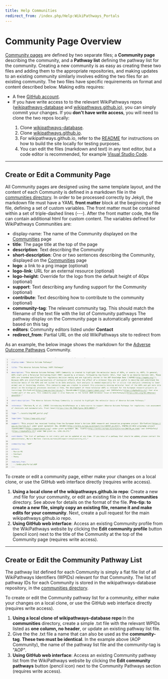 ```yaml
---
title: Help Communities
redirect_from: /index.php/Help:WikiPathways_Portals
---
```

<h1>Community Page Overview</h1>
<p><a href="/browse/communities.html">Community pages</a> are defined by two separate files; a <b>Community page</b> describing the community, and a <b>Pathway list</b> defining the pathway list for the community. Creating a new community is as easy as creating these two files and adding them to the appropriate repositories, and making updates to an existing community similarly involves editing the two files for an existing community. The two files have specific requirements on format and content described below. Making edits requires:</p>
<ul>
    <li>A free <a href="https://www.github.com/" target="_blank">GitHub account</a>.</li>
    <li>If you have write access to to the relevant WikiPathways repos (<a href="https://github.com/wikipathways/wikipathways-database" target=_blank>wikipathways-database</a> and <a href="https://github.com/wikipathways/wikipathways.github.io" target=_blank>wikipathways.github.io</a>), you can simply commit your changes. If you <b>don't have write access</b>, you will need to clone the two repos locally:</li>
    <ol>
    <li>Clone <a href="https://github.com/wikipathways/wikipathways-database" target=_blank>wikipathways-database</a>.</li>
    <li>Clone <a href="https://github.com/wikipathways/wikipathways.github.io" target=_blank>wikipathways.github.io</a>.</li>
    <li>For wikipathways.github.io, refer to the <a href="https://github.com/wikipathways/wikipathways.github.io#readme">README</a> for instructions on how to build the site locally for testing purposes.</li>
    <li>You can edit the files (markdown and text) in any text editor, but a code editor is recommended, for example <a href="https://code.visualstudio.com/" target=_blank>Visual Studio Code</a>.</li>
    </ol>

</ul>
<hr>
<div id="create community">
<h2>Create or Edit a Community Page</h2>
<p>All Community pages are designed using the same template layout, and the content of each Community is defined in a markdown file in the <a href="https://github.com/wikipathways/wikipathways.github.io/tree/main/_communities" target=_blank>communities directory</a>. In order to be processed correctly by Jekyll, the markdown file must have a YAML <b>front matter</b> block at the beginning of the file, defining a set of custom variables. The front matter must be contained within a set of triple-dashed lines (---). After the front matter code, the file can contain additional html for custom content. The variables defined for WikiPathways Communities are:</p>
<ul>
<li>display-name: The name of the Community displayed on the <a href="https://wikipathways.org/browse/communities.html" target=_blank>Communities</a> page</li>
<li><b>title</b>: The page title at the top of the page</li>
<li><b>description</b>: Text describing the Community</li>
<li><b>short-description</b>: One or two sentences describing the Community, displayed on the <a href="https://wikipathways.org/browse/communities.html" target=_blank>Communities</a> page</li>
<li><b>logo</b>: a link to a png image (optional)</li>
<li><b>logo-link</b>: URL for an external resource (optional)</li>
<li><b>logo-height</b>: Override for the logo from the default height of 40px (optional)</li>
<li><b>support</b>: Text describing any funding support for the Community (optional)</li>
<li><b>contribute</b>: Text describing how to contribute to the community (optional)</li>
<li><b>community-tag</b>: The relevant community tag. This should match the filename of the text file with the list of Community pathways The pathway display on the Community page is automatically generated based on this tag</li>
<li><b>editors</b>: Community editors listed under <b>Contact</b></li>
<li><b>redirect_from</b>: Partial URL on the old WikiPathways site to redirect from</li>
</ul>
<p>As an example, the below image shows the markdown for the <a href="https://wikipathways.org/communities/aop.html" target=_blank>Adverse Outcome Pathways</a> Community.<br /><br />
<img src="/assets/img/help/MarkdownExample.png" alt="Markdown Example" width="700">
</p>
<p>To create or edit a community page, either make your changes on a local clone, or use the GitHub web interface directly (requires write access).</p>
<ol>
<li><b>Using a local clone of the wikipathways.github.io repo</b>: Create a new .md file for your community, or edit an existing file in the <b>communities</b> directory. See above for details on the format of the file. <b>Pro-tip: to create a new file, simply copy an existing file, rename it and make edits for your community</b>. Next, create a pull request for the main wikipathways.github.io repo.</li>
<li><b>Using GitHub web interface</b>: Access an existing Community profile from the WikiPathways website by clicking the <b>Edit community profile</b> button (pencil icon) next to the title of the Community at the top of the Community page (requires write access).</li>
</ol>
</div>
<hr>
<div id="update community">
<h2>Create or Edit the Community Pathway List</h2> 
<p>The pathway list defined for each Community is simply a flat file list of all WikiPathways Identifiers (WPIDs) relevant for that Community. The list of pathway IDs for each Community is stored in the wikipathways-database repository, in the <a href="https://github.com/wikipathways/wikipathways-database/tree/main/communities" target="_blank">communities directory</a>.</p>

<p>To create or edit the Community pathway list for a community, either make your changes on a local clone, or use the GitHub web interface directly (requires write access).</p>
<ol>
<li><b>Using a local clone of wikipathways-database repo</b>:In the <b>communities</b> directory, create a simple .txt file with the relevant WPIDs listed as <b>one column, no header</b>, or update an existing pathway list file.</li>
<li>Give the the .txt file a name that can also be used as the <b>community-tag</b>. <b>These two must be identical</b>. In the example above (AOP Community), the name of the pathway list file and the community-tag is "AOP".</li>
<li><b>Using GitHub web interface</b>: Access an existing Community pathway list from the WikiPathways website by clicking the <b>Edit community pathways</b> button (pencil icon) next to the Community Pathways section (requires write access).</li>
</ol>
</div>
